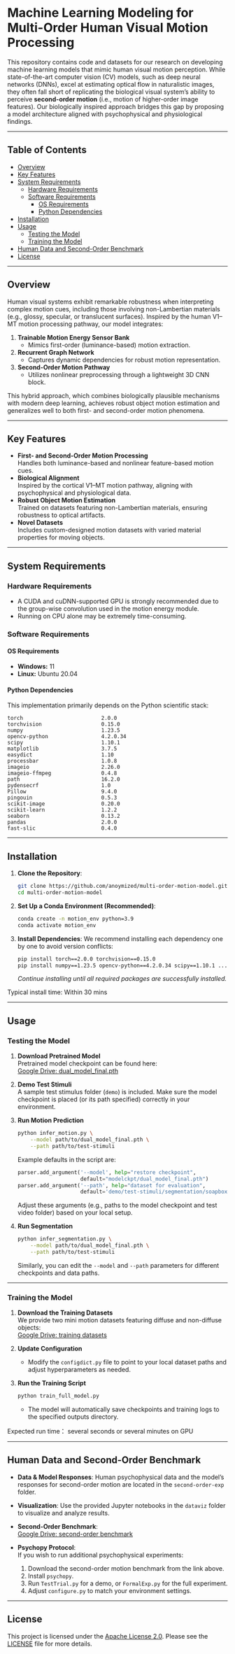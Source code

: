 # Machine Learning Modeling for Multi-Order Human Visual Motion Processing

This repository contains code and datasets for our research on developing machine learning models that mimic human visual motion perception. While state-of-the-art computer vision (CV) models, such as deep neural networks (DNNs), excel at estimating optical flow in naturalistic images, they often fall short of replicating the biological visual system’s ability to perceive **second-order motion** (i.e., motion of higher-order image features). Our biologically inspired approach bridges this gap by proposing a model architecture aligned with psychophysical and physiological findings.

---

## Table of Contents
- [Overview](#overview)
- [Key Features](#key-features)
- [System Requirements](#system-requirements)
  - [Hardware Requirements](#hardware-requirements)
  - [Software Requirements](#software-requirements)
    - [OS Requirements](#os-requirements)
    - [Python Dependencies](#python-dependencies)
- [Installation](#installation)
- [Usage](#usage)
  - [Testing the Model](#testing-the-model)
  - [Training the Model](#training-the-model)
- [Human Data and Second-Order Benchmark](#human-data-and-second-order-benchmark)
- [License](#license)

---

## Overview

Human visual systems exhibit remarkable robustness when interpreting complex motion cues, including those involving non-Lambertian materials (e.g., glossy, specular, or translucent surfaces). Inspired by the human V1–MT motion processing pathway, our model integrates:

1. **Trainable Motion Energy Sensor Bank**  
   - Mimics first-order (luminance-based) motion extraction.
2. **Recurrent Graph Network**  
   - Captures dynamic dependencies for robust motion representation.
3. **Second-Order Motion Pathway**  
   - Utilizes nonlinear preprocessing through a lightweight 3D CNN block.

This hybrid approach, which combines biologically plausible mechanisms with modern deep learning, achieves robust object motion estimation and generalizes well to both first- and second-order motion phenomena.

---

## Key Features

- **First- and Second-Order Motion Processing**  
  Handles both luminance-based and nonlinear feature-based motion cues.
- **Biological Alignment**  
  Inspired by the cortical V1–MT motion pathway, aligning with psychophysical and physiological data.
- **Robust Object Motion Estimation**  
  Trained on datasets featuring non-Lambertian materials, ensuring robustness to optical artifacts.
- **Novel Datasets**  
  Includes custom-designed motion datasets with varied material properties for moving objects.

---

## System Requirements

### Hardware Requirements
- A CUDA and cuDNN-supported GPU is strongly recommended due to the group-wise convolution used in the motion energy module.  
- Running on CPU alone may be extremely time-consuming.

### Software Requirements

#### OS Requirements
- **Windows:** 11  
- **Linux:** Ubuntu 20.04

#### Python Dependencies
This implementation primarily depends on the Python scientific stack:

```
torch                         2.0.0
torchvision                   0.15.0
numpy                         1.23.5
opencv-python                 4.2.0.34
scipy                         1.10.1
matplotlib                    3.7.5
easydict                      1.10
processbar                    1.0.8
imageio                       2.26.0
imageio-ffmpeg                0.4.8
path                          16.2.0
pydensecrf                    1.0
Pillow                        9.4.0
pingouin                      0.5.3
scikit-image                  0.20.0
scikit-learn                  1.2.2
seaborn                       0.13.2
pandas                        2.0.0
fast-slic                     0.4.0
```

---

## Installation

1. **Clone the Repository**:
   ```bash
   git clone https://github.com/anoymized/multi-order-motion-model.git
   cd multi-order-motion-model
   ```
2. **Set Up a Conda Environment (Recommended)**:
   ```bash
   conda create -n motion_env python=3.9
   conda activate motion_env
   ```
3. **Install Dependencies**:
   We recommend installing each dependency one by one to avoid version conflicts:
   ```bash
   pip install torch==2.0.0 torchvision==0.15.0
   pip install numpy==1.23.5 opencv-python==4.2.0.34 scipy==1.10.1 ...
   ```
   *Continue installing until all required packages are successfully installed.*
   
Typical install time: Within 30 mins

---

## Usage

### Testing the Model

1. **Download Pretrained Model**  
   Pretrained model checkpoint can be found here:  
   [Google Drive: dual_model_final.pth](https://drive.google.com/file/d/1dEDFArEk6N8V580aJtmZ-UGWlfCxSN7x/view?usp=sharing)

2. **Demo Test Stimuli**  
   A sample test stimulus folder (`demo`) is included. Make sure the model checkpoint is placed (or its path specified) correctly in your environment.

3. **Run Motion Prediction**  
   ```bash
   python infer_motion.py \
       --model path/to/dual_model_final.pth \
       --path path/to/test-stimuli
   ```
   Example defaults in the script are:
   ```python
   parser.add_argument('--model', help="restore checkpoint",
                       default="modelckpt/dual_model_final.pth")
   parser.add_argument('--path', help="dataset for evaluation",
                       default='demo/test-stimuli/segmentation/soapbox')
   ```
   Adjust these arguments (e.g., paths to the model checkpoint and test video folder) based on your local setup.

4. **Run Segmentation**  
   ```bash
   python infer_segmentation.py \
       --model path/to/dual_model_final.pth \
       --path path/to/test-stimuli
   ```
   Similarly, you can edit the `--model` and `--path` parameters for different checkpoints and data paths.

---

### Training the Model

1. **Download the Training Datasets**  
   We provide two mini motion datasets featuring diffuse and non-diffuse objects:  
   [Google Drive: training datasets](https://drive.google.com/file/d/1vWx4C_uQI6Dd5Mn9BotCdvOLfn5nj4XN/view?usp=sharing)

2. **Update Configuration**  
   - Modify the `configdict.py` file to point to your local dataset paths and adjust hyperparameters as needed.

3. **Run the Training Script**  
   ```bash
   python train_full_model.py
   ```
   - The model will automatically save checkpoints and training logs to the specified outputs directory.
  
  Expected run time： several seconds or several minutes on GPU

---

## Human Data and Second-Order Benchmark

- **Data & Model Responses**: Human psychophysical data and the model’s responses for second-order motion are located in the `second-order-exp` folder.
- **Visualization**: Use the provided Jupyter notebooks in the `dataviz` folder to visualize and analyze results.
- **Second-Order Benchmark**:  
  [Google Drive: second-order benchmark](https://drive.google.com/file/d/1IDmKI_9n8LBda-k4dWt8z7pIU4gxWlQ-/view?usp=sharing)

- **Psychopy Protocol**:  
  If you wish to run additional psychophysical experiments:
  1. Download the second-order motion benchmark from the link above.
  2. Install `psychopy`.
  3. Run `TestTrial.py` for a demo, or `FormalExp.py` for the full experiment.
  4. Adjust `configure.py` to match your environment settings.

---

## License

This project is licensed under the [Apache License 2.0](LICENSE). Please see the [LICENSE](LICENSE) file for more details.

